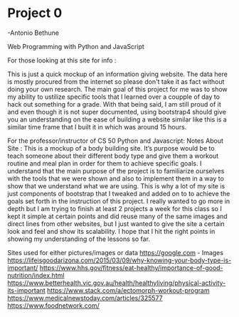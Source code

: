# Project 0
-Antonio Bethune

Web Programming with Python and JavaScript

For those looking at this site for info :

This is just a quick mockup of an information giving website. The data here is mostly procured from the internet so please don't take it as fact without doing your own research. The main goal of this project for me was to show my ability to ustilize specific tools that I learned over a coupple of day to hack out something for a grade. With that being said, I am still proud of it and even though it is not super documented, using bootstrap4 should give you an understanding on the ease of building a website similar like this is a similar time frame that I built it in which was around 15 hours.

For the professor/instructor of CS 50  Python and Javascript:
Notes About Site : This is a mockup of a body building site. It’s purpose would be to teach someone about their different body type and give them a workout routine and meal plan in order for them to achieve specific goals. I understand that the main purpose of the project is to familiarize ourselves with the tools that we were shown and also to implement them in a way to show that we understand what we are using. This is why a lot of my site is just components of bootstrap that I tweaked and added on to to achieve the goals set forth in the instruction of this project. I really wanted to go more in depth but I am trying to finish at least 2 projects a week for this class so I kept it simple at certain points and did reuse many of the same images and direct lines from other websites, but I just wanted to give the site a certain look and feel and show its scalability. I hope that I hit the right points in showing my understanding of the lessons so far.


Sites used for either pictures/images or data
https://google.com - Images
https://lifeisgoodarizona.com/2015/03/09/why-knowing-your-body-type-is-important/
https://www.hhs.gov/fitness/eat-healthy/importance-of-good-nutrition/index.html
https://www.betterhealth.vic.gov.au/health/healthyliving/physical-activity-its-important
https://www.stack.com/a/ectomorph-workout-program
https://www.medicalnewstoday.com/articles/325577
https://www.foodnetwork.com/